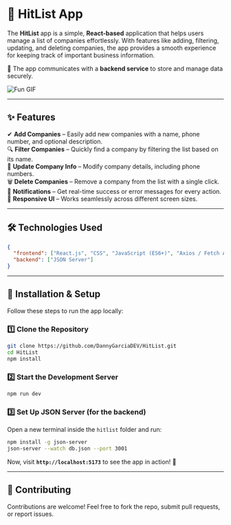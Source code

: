 # 🎯 **HitList App**  

The **HitList** app is a simple, **React-based** application that helps users manage a list of companies effortlessly. With features like adding, filtering, updating, and deleting companies, the app provides a smooth experience for keeping track of important business information.  

📡 The app communicates with a **backend service** to store and manage data securely.  


![Fun GIF](https://media4.giphy.com/media/v1.Y2lkPTc5MGI3NjExZzFlY25tbnF6a2U1Y3NnM3poa3l2Zzk3Y29wMmx2eHdsMmE3b3ZkciZlcD12MV9pbnRlcm5hbF9naWZfYnlfaWQmY3Q9Zw/8Cvv8FPd3Jd54i5HBs/giphy.gif)


  

---

## ✨ **Features**  

✔ **Add Companies** – Easily add new companies with a name, phone number, and optional description.  
🔍 **Filter Companies** – Quickly find a company by filtering the list based on its name.  
📝 **Update Company Info** – Modify company details, including phone numbers.  
🗑️ **Delete Companies** – Remove a company from the list with a single click.  
📢 **Notifications** – Get real-time success or error messages for every action.  
📱 **Responsive UI** – Works seamlessly across different screen sizes.  

---

## 🛠 **Technologies Used**  

```json
{
  "frontend": ["React.js", "CSS", "JavaScript (ES6+)", "Axios / Fetch API"],
  "backend": ["JSON Server"]
}
```

---

## 🚀 **Installation & Setup**  

Follow these steps to run the app locally:  

### 1️⃣ **Clone the Repository**  
```bash
git clone https://github.com/DannyGarciaDEV/HitList.git
cd HitList
npm install
```

### 2️⃣ **Start the Development Server**  
```bash
npm run dev
```

### 3️⃣ **Set Up JSON Server (for the backend)**  
Open a new terminal inside the `hitlist` folder and run:  
```bash
npm install -g json-server
json-server --watch db.json --port 3001
```

Now, visit **`http://localhost:5173`** to see the app in action! 🚀  

---

## 🤝 **Contributing**  

Contributions are welcome! Feel free to fork the repo, submit pull requests, or report issues.  

